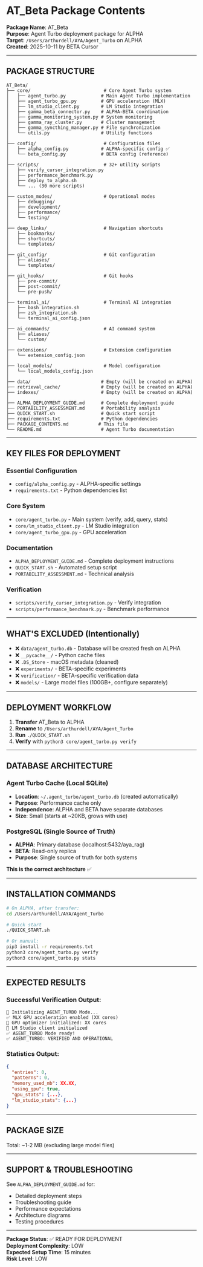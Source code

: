# AT_Beta Package Contents
**Package Name**: AT_Beta  
**Purpose**: Agent Turbo deployment package for ALPHA  
**Target**: `/Users/arthurdell/AYA/Agent_Turbo` on ALPHA  
**Created**: 2025-10-11 by BETA Cursor

---

## PACKAGE STRUCTURE

```
AT_Beta/
├── core/                           # Core Agent Turbo system
│   ├── agent_turbo.py             # Main Agent Turbo implementation
│   ├── agent_turbo_gpu.py         # GPU acceleration (MLX)
│   ├── lm_studio_client.py        # LM Studio integration
│   ├── gamma_beta_connector.py    # ALPHA-BETA coordination
│   ├── gamma_monitoring_system.py # System monitoring
│   ├── gamma_ray_cluster.py       # Cluster management
│   ├── gamma_syncthing_manager.py # File synchronization
│   └── utils.py                   # Utility functions
│
├── config/                         # Configuration files
│   ├── alpha_config.py            # ALPHA-specific config ✅
│   └── beta_config.py             # BETA config (reference)
│
├── scripts/                        # 32+ utility scripts
│   ├── verify_cursor_integration.py
│   ├── performance_benchmark.py
│   ├── deploy_to_alpha.sh
│   └── ... (30 more scripts)
│
├── custom_modes/                   # Operational modes
│   ├── debugging/
│   ├── development/
│   ├── performance/
│   └── testing/
│
├── deep_links/                     # Navigation shortcuts
│   ├── bookmarks/
│   ├── shortcuts/
│   └── templates/
│
├── git_config/                     # Git configuration
│   ├── aliases/
│   └── templates/
│
├── git_hooks/                      # Git hooks
│   ├── pre-commit/
│   ├── post-commit/
│   └── pre-push/
│
├── terminal_ai/                    # Terminal AI integration
│   ├── bash_integration.sh
│   ├── zsh_integration.sh
│   └── terminal_ai_config.json
│
├── ai_commands/                    # AI command system
│   ├── aliases/
│   └── custom/
│
├── extensions/                     # Extension configuration
│   └── extension_config.json
│
├── local_models/                   # Model configuration
│   └── local_models_config.json
│
├── data/                          # Empty (will be created on ALPHA)
├── retrieval_cache/               # Empty (will be created on ALPHA)
├── indexes/                       # Empty (will be created on ALPHA)
│
├── ALPHA_DEPLOYMENT_GUIDE.md      # Complete deployment guide
├── PORTABILITY_ASSESSMENT.md      # Portability analysis
├── QUICK_START.sh                 # Quick start script
├── requirements.txt               # Python dependencies
├── PACKAGE_CONTENTS.md           # This file
└── README.md                      # Agent Turbo documentation
```

---

## KEY FILES FOR DEPLOYMENT

### Essential Configuration
- `config/alpha_config.py` - ALPHA-specific settings
- `requirements.txt` - Python dependencies list

### Core System
- `core/agent_turbo.py` - Main system (verify, add, query, stats)
- `core/lm_studio_client.py` - LM Studio integration
- `core/agent_turbo_gpu.py` - GPU acceleration

### Documentation
- `ALPHA_DEPLOYMENT_GUIDE.md` - Complete deployment instructions
- `QUICK_START.sh` - Automated setup script
- `PORTABILITY_ASSESSMENT.md` - Technical analysis

### Verification
- `scripts/verify_cursor_integration.py` - Verify integration
- `scripts/performance_benchmark.py` - Benchmark performance

---

## WHAT'S EXCLUDED (Intentionally)

- ❌ `data/agent_turbo.db` - Database will be created fresh on ALPHA
- ❌ `__pycache__/` - Python cache files
- ❌ `.DS_Store` - macOS metadata (cleaned)
- ❌ `experiments/` - BETA-specific experiments
- ❌ `verification/` - BETA-specific verification data
- ❌ `models/` - Large model files (100GB+, configure separately)

---

## DEPLOYMENT WORKFLOW

1. **Transfer** AT_Beta to ALPHA
2. **Rename** to `/Users/arthurdell/AYA/Agent_Turbo`
3. **Run** `./QUICK_START.sh`
4. **Verify** with `python3 core/agent_turbo.py verify`

---

## DATABASE ARCHITECTURE

### Agent Turbo Cache (Local SQLite)
- **Location**: `~/.agent_turbo/agent_turbo.db` (created automatically)
- **Purpose**: Performance cache only
- **Independence**: ALPHA and BETA have separate databases
- **Size**: Small (starts at ~20KB, grows with use)

### PostgreSQL (Single Source of Truth)
- **ALPHA**: Primary database (localhost:5432/aya_rag)
- **BETA**: Read-only replica
- **Purpose**: Single source of truth for both systems

**This is the correct architecture** ✅

---

## INSTALLATION COMMANDS

```bash
# On ALPHA, after transfer:
cd /Users/arthurdell/AYA/Agent_Turbo

# Quick start
./QUICK_START.sh

# Or manual:
pip3 install -r requirements.txt
python3 core/agent_turbo.py verify
python3 core/agent_turbo.py stats
```

---

## EXPECTED RESULTS

### Successful Verification Output:
```
🚀 Initializing AGENT_TURBO Mode...
✅ MLX GPU acceleration enabled (XX cores)
🚀 GPU optimizer initialized: XX cores
🚀 LM Studio client initialized
✅ AGENT_TURBO Mode ready!
✅ AGENT_TURBO: VERIFIED AND OPERATIONAL
```

### Statistics Output:
```json
{
  "entries": 0,
  "patterns": 0,
  "memory_used_mb": XX.XX,
  "using_gpu": true,
  "gpu_stats": {...},
  "lm_studio_stats": {...}
}
```

---

## PACKAGE SIZE

Total: ~1-2 MB (excluding large model files)

---

## SUPPORT & TROUBLESHOOTING

See `ALPHA_DEPLOYMENT_GUIDE.md` for:
- Detailed deployment steps
- Troubleshooting guide
- Performance expectations
- Architecture diagrams
- Testing procedures

---

**Package Status**: ✅ READY FOR DEPLOYMENT  
**Deployment Complexity**: LOW  
**Expected Setup Time**: 15 minutes  
**Risk Level**: LOW

